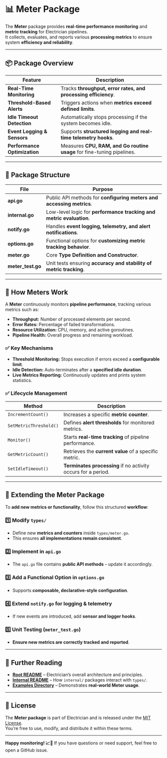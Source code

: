 # 📊 Meter Package

The **Meter** package provides **real-time performance monitoring** and **metric tracking** for Electrician pipelines.  
It collects, evaluates, and reports various **processing metrics** to ensure system **efficiency and reliability**.

---

## 📦 Package Overview

| Feature                      | Description                                                            |
| ---------------------------- | ---------------------------------------------------------------------- |
| **Real-Time Monitoring**     | Tracks **throughput, error rates, and processing efficiency**.         |
| **Threshold-Based Alerts**   | Triggers actions when **metrics exceed defined limits**.               |
| **Idle Timeout Detection**   | Automatically stops processing if the system becomes idle.             |
| **Event Logging & Sensors**  | Supports **structured logging and real-time telemetry hooks**.         |
| **Performance Optimization** | Measures **CPU, RAM, and Go routine usage** for fine-tuning pipelines. |

---

## 📂 Package Structure

| File              | Purpose                                                              |
| ----------------- | -------------------------------------------------------------------- |
| **api.go**        | Public API methods for **configuring meters and accessing metrics**. |
| **internal.go**   | Low-level logic for **performance tracking and metric evaluation**.  |
| **notify.go**     | Handles **event logging, telemetry, and alert notifications**.       |
| **options.go**    | Functional options for **customizing metric tracking behavior**.     |
| **meter.go**      | Core **Type Definition and Constructor**.                            |
| **meter_test.go** | Unit tests ensuring **accuracy and stability of metric tracking**.   |

---

## 🔧 How Meters Work

A **Meter** continuously monitors **pipeline performance**, tracking various metrics such as:

- **Throughput:** Number of processed elements per second.
- **Error Rates:** Percentage of failed transformations.
- **Resource Utilization:** CPU, memory, and active goroutines.
- **Pipeline Health:** Overall progress and remaining workload.

### ✅ **Key Mechanisms**

- **Threshold Monitoring:** Stops execution if errors exceed a **configurable limit**.
- **Idle Detection:** Auto-terminates after a **specified idle duration**.
- **Live Metrics Reporting:** Continuously updates and prints system statistics.

### ✅ **Lifecycle Management**

| Method                 | Description                                                   |
| ---------------------- | ------------------------------------------------------------- |
| `IncrementCount()`     | Increases a specific **metric counter**.                      |
| `SetMetricThreshold()` | Defines **alert thresholds** for monitored metrics.           |
| `Monitor()`            | Starts **real-time tracking** of pipeline performance.        |
| `GetMetricCount()`     | Retrieves the **current value** of a specific metric.         |
| `SetIdleTimeout()`     | **Terminates processing** if no activity occurs for a period. |

---

## 🔧 Extending the Meter Package

To **add new metrics or functionality**, follow this structured **workflow**:

### 1️⃣ Modify `types/`

- Define new **metrics and counters** inside `types/meter.go`.
- This ensures **all implementations remain consistent**.

### 2️⃣ Implement in `api.go`

- The `api.go` file contains **public API methods** – update it accordingly.

### 3️⃣ Add a Functional Option in `options.go`

- Supports **composable, declarative-style configuration**.

### 4️⃣ Extend `notify.go` for logging & telemetry

- If new events are introduced, add **sensor and logger hooks**.

### 5️⃣ Unit Testing (`meter_test.go`)

- **Ensure new metrics are correctly tracked and reported**.

---

## 📖 Further Reading

- **[Root README](../../../README.md)** – Electrician’s overall architecture and principles.
- **[Internal README](../README.MD)** – How `internal/` packages interact with `types/`.
- **[Examples Directory](../../../example/meter_example/)** – Demonstrates **real-world Meter usage**.

---

## 📝 License

The **Meter package** is part of Electrician and is released under the [MIT License](../../../LICENSE).  
You’re free to use, modify, and distribute it within these terms.

---

**Happy monitoring! 📈🚀** If you have questions or need support, feel free to open a GitHub issue.
